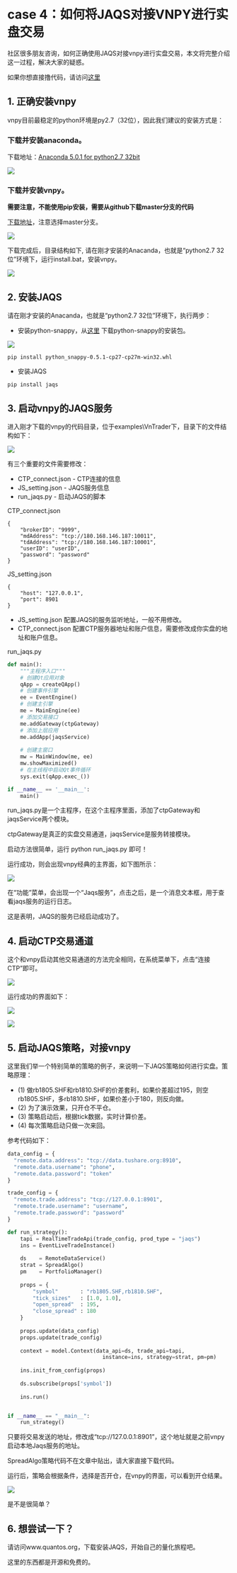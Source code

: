 # case 4：如何将JAQS对接VNPY进行实盘交易

社区很多朋友咨询，如何正确使用JAQS对接vnpy进行实盘交易，本文将完整介绍这一过程，解决大家的疑惑。

如果你想直接撸代码，请访问[这里](https://github.com/PKUJohnson/LearnJaqsByExample/blob/master/notebook/case4.zip)

## 1. 正确安装vnpy

vnpy目前最稳定的python环境是py2.7（32位），因此我们建议的安装方式是：

### 下载并安装anaconda。

下载地址：[Anaconda 5.0.1 for python2.7 32bit](https://www.anaconda.com/download/)

![](https://github.com/PKUJohnson/LearnJaqsByExample/blob/master/image/case4-1.png)

### 下载并安装vnpy。

**需要注意，不能使用pip安装，需要从github下载master分支的代码**

[下载地址](https://github.com/vnpy/vnpy)，注意选择master分支。

![](https://github.com/PKUJohnson/LearnJaqsByExample/blob/master/image/case4-2.png)

下载完成后，目录结构如下, 请在刚才安装的Anacanda，也就是“python2.7 32位”环境下，运行install.bat，安装vnpy。

![](https://github.com/PKUJohnson/LearnJaqsByExample/blob/master/image/case4-3.png)

## 2. 安装JAQS

请在刚才安装的Anacanda，也就是“python2.7 32位”环境下，执行两步：

+ 安装python-snappy，从[这里](https://www.lfd.uci.edu/~gohlke/pythonlibs/#python-snappys) 下载python-snappy的安装包。

![](https://github.com/PKUJohnson/LearnJaqsByExample/blob/master/image/case4-4.png)

```shell
pip install python_snappy-0.5.1-cp27-cp27m-win32.whl
```

+ 安装JAQS

```shell
pip install jaqs
```

## 3. 启动vnpy的JAQS服务

进入刚才下载的vnpy的代码目录，位于examples\VnTrader下，目录下的文件结构如下：

![](https://github.com/PKUJohnson/LearnJaqsByExample/blob/master/image/case4-5.png)

有三个重要的文件需要修改：

+ CTP_connect.json - CTP连接的信息
+ JS_setting.json - JAQS服务信息
+ run_jaqs.py - 启动JAQS的脚本

CTP_connect.json
```
{
    "brokerID": "9999", 
    "mdAddress": "tcp://180.168.146.187:10011", 
    "tdAddress": "tcp://180.168.146.187:10001", 
    "userID": "userID",
    "password": "password"    
}
```

JS_setting.json
```
{
    "host": "127.0.0.1",
    "port": 8901
}
```

+ JS_setting.json  配置JAQS的服务监听地址，一般不用修改。
+ CTP_connect.json 配置CTP服务器地址和账户信息，需要修改成你实盘的地址和账户信息。

run_jaqs.py
```python
def main():
    """主程序入口"""
    # 创建Qt应用对象
    qApp = createQApp()
    # 创建事件引擎
    ee = EventEngine()
    # 创建主引擎
    me = MainEngine(ee)
    # 添加交易接口
    me.addGateway(ctpGateway)
    # 添加上层应用
    me.addApp(jaqsService)
    
    # 创建主窗口
    mw = MainWindow(me, ee)
    mw.showMaximized()
    # 在主线程中启动Qt事件循环
    sys.exit(qApp.exec_())

if __name__ == '__main__':
    main()
```

run_jaqs.py是一个主程序，在这个主程序里面，添加了ctpGateway和jaqsService两个模块。

ctpGateway是真正的实盘交易通道，jaqsService是服务转接模块。

启动方法很简单，运行 python run_jaqs.py 即可！

运行成功，则会出现vnpy经典的主界面，如下图所示：

![](https://github.com/PKUJohnson/LearnJaqsByExample/blob/master/image/case4-6.png)

在“功能”菜单，会出现一个“Jaqs服务”，点击之后，是一个消息文本框，用于查看jaqs服务的运行日志。

这是表明，JAQS的服务已经启动成功了。

## 4. 启动CTP交易通道

这个和vnpy启动其他交易通道的方法完全相同，在系统菜单下，点击“连接CTP”即可。

![](https://github.com/PKUJohnson/LearnJaqsByExample/blob/master/image/case4-7.png)

运行成功的界面如下：

![](https://github.com/PKUJohnson/LearnJaqsByExample/blob/master/image/case4-8.png)

![](https://github.com/PKUJohnson/LearnJaqsByExample/blob/master/image/case4-9.png)

## 5. 启动JAQS策略，对接vnpy

这里我们举一个特别简单的策略的例子，来说明一下JAQS策略如何进行实盘。策略原理：

+ (1) 做rb1805.SHF和rb1810.SHF的价差套利，如果价差超过195，则空rb1805.SHF，多rb1810.SHF，如果价差小于180，则反向做。
+ (2) 为了演示效果，只开仓不平仓。
+ (3) 策略启动后，根据tick数据，实时计算价差。
+ (4) 每次策略启动只做一次来回。

参考代码如下：
```python
data_config = {
  "remote.data.address": "tcp://data.tushare.org:8910",
  "remote.data.username": "phone",
  "remote.data.password": "token"
}

trade_config = {
  "remote.trade.address": "tcp://127.0.0.1:8901",
  "remote.trade.username": "username",
  "remote.trade.password": "password"
}

def run_strategy():
    tapi = RealTimeTradeApi(trade_config, prod_type = "jaqs")
    ins = EventLiveTradeInstance()
    
    ds    = RemoteDataService()
    strat = SpreadAlgo()
    pm    = PortfolioManager()
    
    props = {
        "symbol"       : "rb1805.SHF,rb1810.SHF",
        "tick_sizes"   : [1.0, 1.0],
        "open_spread"  : 195,
        "close_spread" : 180
    }
    
    props.update(data_config)
    props.update(trade_config)
    
    context = model.Context(data_api=ds, trade_api=tapi,
                              instance=ins, strategy=strat, pm=pm)
    
    ins.init_from_config(props)
    
    ds.subscribe(props['symbol'])
    
    ins.run()


if __name__ == "__main__":
    run_strategy()

```

只要将交易发送的地址，修改成“tcp://127.0.0.1:8901”，这个地址就是之前vnpy启动本地Jaqs服务的地址。

SpreadAlgo策略代码不在文章中贴出，请大家直接下载代码。

运行后，策略会根据条件，选择是否开仓，在vnpy的界面，可以看到开仓结果。

![](https://github.com/PKUJohnson/LearnJaqsByExample/blob/master/image/case4-10.png)

是不是很简单？

## 6. 想尝试一下？

请访问www.quantos.org，下载安装JAQS，开始自己的量化旅程吧。

这里的东西都是开源和免费的。
